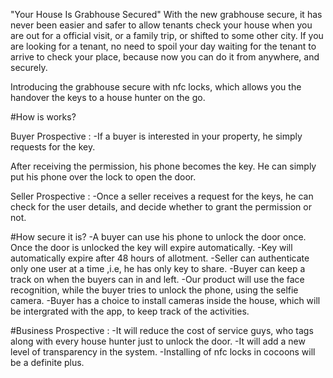 "Your House Is Grabhouse Secured"
With the new grabhouse secure, it has never been easier and safer to allow tenants check your house when you are out for a official visit, or a family trip, or shifted to some other city. If you are looking for a tenant, no need to spoil your day waiting for the tenant to arrive to check your place, because now you can do it from anywhere, and securely.

Introducing the grabhouse secure with nfc locks, which allows you the handover the keys to a house hunter on the go. 

#How is works?

Buyer Prospective : 
 -If a buyer is interested in your property, he simply requests for the key. 

 After receiving the permission, his phone becomes the key. He can simply put his phone over the lock to open the door.

Seller Prospective : 
 -Once a seller receives a request for the keys, he can check for the user details, and decide whether to grant the permission or not.

#How secure it is?
 -A buyer can use his phone to unlock the door once. Once the door is unlocked the key will expire automatically.
 -Key will automatically expire after 48 hours of allotment.
 -Seller can authenticate only one user at a time ,i.e, he has only key to share.
 -Buyer can keep a track on when the buyers can in and left.
 -Our product will use the face recognition, while the buyer tries to unlock the phone, using the selfie camera.
 -Buyer has a choice to install cameras inside the house, which will be intergrated with the app, to keep track of the activities.

#Business Prospective : 
 -It will reduce the cost of service guys, who tags along with every house hunter just to unlock the door.
 -It will add a new level of transparency in the system.
 -Installing of nfc locks in cocoons will be a definite plus.
